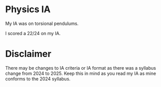 # Physics IA
My IA was on torsional pendulums.

I scored a 22/24 on my IA.

# Disclaimer
There may be changes to IA criteria or IA format as there was a syllabus change from 2024 to 2025. Keep this in mind as you read my IA as mine conforms to the 2024 syllabus.
